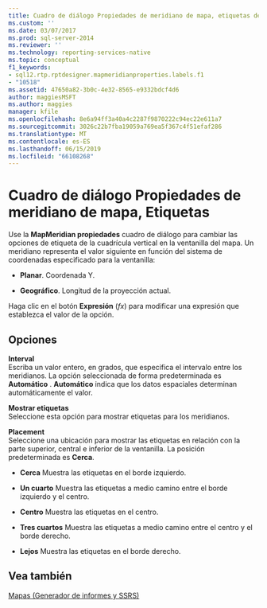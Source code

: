```yaml
---
title: Cuadro de diálogo Propiedades de meridiano de mapa, etiquetas de mapa | Microsoft Docs
ms.custom: ''
ms.date: 03/07/2017
ms.prod: sql-server-2014
ms.reviewer: ''
ms.technology: reporting-services-native
ms.topic: conceptual
f1_keywords:
- sql12.rtp.rptdesigner.mapmeridianproperties.labels.f1
- "10518"
ms.assetid: 47650a82-3b0c-4e32-8565-e9332bdcf4d6
author: maggiesMSFT
ms.author: maggies
manager: kfile
ms.openlocfilehash: 8e6a94ff3a40a4c2287f9870222c94ec22e611a7
ms.sourcegitcommit: 3026c22b7fba19059a769ea5f367c4f51efaf286
ms.translationtype: MT
ms.contentlocale: es-ES
ms.lasthandoff: 06/15/2019
ms.locfileid: "66108268"
---
```

# <a name="map-meridian-properties-dialog-box-labels"></a>Cuadro de diálogo Propiedades de meridiano de mapa, Etiquetas
  Use la **MapMeridian propiedades** cuadro de diálogo para cambiar las opciones de etiqueta de la cuadrícula vertical en la ventanilla del mapa. Un meridiano representa el valor siguiente en función del sistema de coordenadas especificado para la ventanilla:  
  
-   **Planar**. Coordenada Y.  
  
-   **Geográfico**. Longitud de la proyección actual.  
  
 Haga clic en el botón **Expresión** (*fx*) para modificar una expresión que establezca el valor de la opción.  
  
## <a name="options"></a>Opciones  
 **Interval**  
 Escriba un valor entero, en grados, que especifica el intervalo entre los meridianos. La opción seleccionada de forma predeterminada es **Automático** . **Automático** indica que los datos espaciales determinan automáticamente el valor.  
  
 **Mostrar etiquetas**  
 Seleccione esta opción para mostrar etiquetas para los meridianos.  
  
 **Placement**  
 Seleccione una ubicación para mostrar las etiquetas en relación con la parte superior, central e inferior de la ventanilla. La posición predeterminada es **Cerca**.  
  
-   **Cerca** Muestra las etiquetas en el borde izquierdo.  
  
-   **Un cuarto** Muestra las etiquetas a medio camino entre el borde izquierdo y el centro.  
  
-   **Centro** Muestra las etiquetas en el centro.  
  
-   **Tres cuartos** Muestra las etiquetas a medio camino entre el centro y el borde derecho.  
  
-   **Lejos** Muestra las etiquetas en el borde derecho.  
  
## <a name="see-also"></a>Vea también  
 [Mapas &#40;Generador de informes y SSRS&#41;](report-design/maps-report-builder-and-ssrs.md)  
  
  
